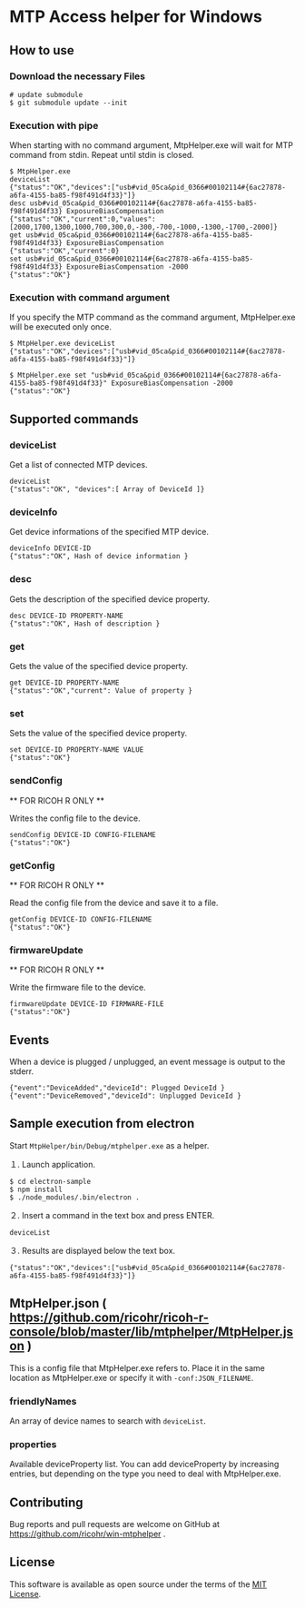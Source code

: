 MTP Access helper for Windows
=============================

How to use
----------

### Download the necessary Files

```
# update submodule
$ git submodule update --init
```

### Execution with pipe

When starting with no command argument, MtpHelper.exe will wait for MTP command from stdin.
Repeat until stdin is closed.

```
$ MtpHelper.exe
deviceList
{"status":"OK","devices":["usb#vid_05ca&pid_0366#00102114#{6ac27878-a6fa-4155-ba85-f98f491d4f33}"]}
desc usb#vid_05ca&pid_0366#00102114#{6ac27878-a6fa-4155-ba85-f98f491d4f33} ExposureBiasCompensation
{"status":"OK","current":0,"values":[2000,1700,1300,1000,700,300,0,-300,-700,-1000,-1300,-1700,-2000]}
get usb#vid_05ca&pid_0366#00102114#{6ac27878-a6fa-4155-ba85-f98f491d4f33} ExposureBiasCompensation
{"status":"OK","current":0}
set usb#vid_05ca&pid_0366#00102114#{6ac27878-a6fa-4155-ba85-f98f491d4f33} ExposureBiasCompensation -2000
{"status":"OK"}
```

### Execution with command argument

If you specify the MTP command as the command argument, MtpHelper.exe will be executed only once.

```
$ MtpHelper.exe deviceList
{"status":"OK","devices":["usb#vid_05ca&pid_0366#00102114#{6ac27878-a6fa-4155-ba85-f98f491d4f33}"]}
```
```
$ MtpHelper.exe set "usb#vid_05ca&pid_0366#00102114#{6ac27878-a6fa-4155-ba85-f98f491d4f33}" ExposureBiasCompensation -2000
{"status":"OK"}
```


Supported commands
------------------

### deviceList

Get a list of connected MTP devices.

```
deviceList
{"status":"OK", "devices":[ Array of DeviceId ]}
```

### deviceInfo

Get device informations of the specified MTP device.
```
deviceInfo DEVICE-ID
{"status":"OK", Hash of device information }
```

### desc

Gets the description of the specified device property.
```
desc DEVICE-ID PROPERTY-NAME
{"status":"OK", Hash of description }
```

### get

Gets the value of the specified device property.
```
get DEVICE-ID PROPERTY-NAME
{"status":"OK","current": Value of property }
```

### set

Sets the value of the specified device property.
```
set DEVICE-ID PROPERTY-NAME VALUE
{"status":"OK"}
```

### sendConfig

** FOR RICOH R ONLY **

Writes the config file to the device.
```
sendConfig DEVICE-ID CONFIG-FILENAME
{"status":"OK"}
```

### getConfig

** FOR RICOH R ONLY **

Read the config file from the device and save it to a file.
```
getConfig DEVICE-ID CONFIG-FILENAME
{"status":"OK"}
```

### firmwareUpdate

** FOR RICOH R ONLY **

Write the firmware file to the device.
```
firmwareUpdate DEVICE-ID FIRMWARE-FILE
{"status":"OK"}
```


Events
------

When a device is plugged / unplugged, an event message is output to the stderr.
```
{"event":"DeviceAdded","deviceId": Plugged DeviceId }
{"event":"DeviceRemoved","deviceId": Unplugged DeviceId }
```


Sample execution from electron
------------------------------

Start ``MtpHelper/bin/Debug/mtphelper.exe`` as a helper.

１. Launch application.
```
$ cd electron-sample
$ npm install
$ ./node_modules/.bin/electron .
```
２. Insert a command in the text box and press ENTER.
```
deviceList
```
３. Results are displayed below the text box.
```
{"status":"OK","devices":["usb#vid_05ca&pid_0366#00102114#{6ac27878-a6fa-4155-ba85-f98f491d4f33}"]}
```


MtpHelper.json ( https://github.com/ricohr/ricoh-r-console/blob/master/lib/mtphelper/MtpHelper.json ) 
--------------

This is a config file that MtpHelper.exe refers to.
Place it in the same location as MtpHelper.exe or specify it with ``-conf:JSON_FILENAME``.

### friendlyNames

An array of device names to search with ``deviceList``.

### properties

Available deviceProperty list.
You can add deviceProperty by increasing entries, but depending on the type you need to deal with MtpHelper.exe.


Contributing
------------

Bug reports and pull requests are welcome on GitHub at https://github.com/ricohr/win-mtphelper .


License
-------

This software is available as open source under the terms of the [MIT License](http://opensource.org/licenses/MIT).
